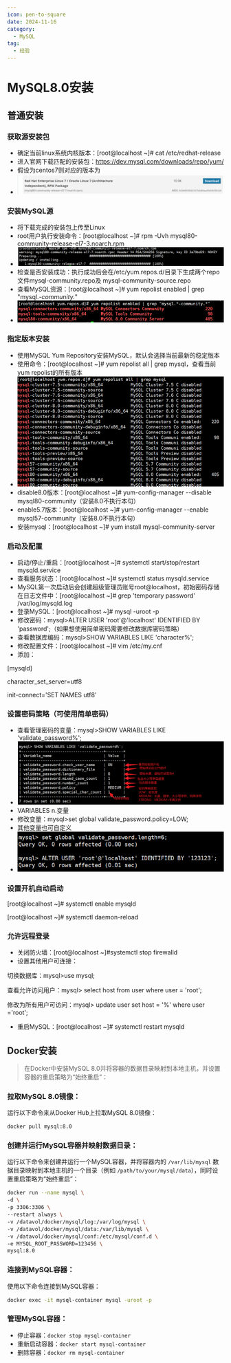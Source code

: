 ```yaml
---
icon: pen-to-square
date: 2024-11-16
category:
  - MySQL
tag:
  - 经验
---
```

# MySQL8.0安装
## 普通安装
### 获取源安装包

- 确定当前linux系统内核版本：[root@localhost ~]# cat /etc/redhat-release
- 进入官网下载匹配的安装包：https://dev.mysql.com/downloads/repo/yum/
- 假设为centos7则对应的版本为
- ![img](MySQL8.0安装.assets\1683039274644-14bf0b86-9fd2-4df8-9aab-2374ae50ac35.png)

### 安装MySQL源

- 将下载完成的安装包上传至Linux
- root用户执行安装命令：[root@localhost ~]# rpm -Uvh mysql80-community-release-el7-3.noarch.rpm
- ![img](MySQL8.0安装.assets\1683039565021-9a2dafcc-c79a-48db-aba0-b4abe4689125.png)
- 检查是否安装成功：执行成功后会在/etc/yum.repos.d/目录下生成两个repo文件mysql-community.repo及 mysql-community-source.repo
- 查看MySQL资源：[root@localhost ~]# yum repolist enabled | grep "mysql.*-community.*"
- ![img](MySQL8.0安装.assets\1683039823896-f9050750-c2a6-40fe-bd6a-6e0d03d7b53d.png)

### 指定版本安装

- 使用MySQL Yum Repository安装MySQL，默认会选择当前最新的稳定版本
- 使用命令：[root@localhost ~]# yum repolist all | grep mysql，查看当前yum repolist的所有版本
- ![img](MySQL8.0安装.assets\1683040028830-206bb40e-f2b1-4394-91c4-f152c304f590.png)
- disable8.0版本：[root@localhost ~]# yum-config-manager --disable mysql80-community（安装8.0不执行本句）
- enable5.7版本：[root@localhost ~]# yum-config-manager --enable mysql57-community（安装8.0不执行本句）
- 安装mysql：[root@localhost ~]# yum install mysql-community-server

### 启动及配置

- 启动/停止/重启：[root@localhost ~]# systemctl start/stop/restart mysqld.service
- 查看服务状态：[root@localhost ~]# systemctl status mysqld.service
- MySQL第一次启动后会创建超级管理员账号root@localhost，初始密码存储在日志文件中：[root@localhost ~]# grep 'temporary password' /var/log/mysqld.log
- 登录MySQL：[root@localhost ~]# mysql -uroot -p
- 修改密码：mysql>ALTER USER 'root'@'localhost' IDENTIFIED BY 'password';（如果想使用简单密码需要修改数据库密码策略）
- 查看数据库编码：mysql>SHOW VARIABLES LIKE 'character%';
- 修改配置文件：[root@localhost ~]# vim /etc/my.cnf
- 添加：

[mysqld]

character_set_server=utf8

init-connect='SET NAMES utf8'

### 设置密码策略（可使用简单密码）

- 查看管理密码的变量：mysql>SHOW VARIABLES LIKE 'validate_password%';
- ![img](MySQL8.0安装.assets\1683041925046-01ef7836-3f60-48e2-bfd7-88e265cf6002.png)
- VARIABLES n.变量
- 修改变量：mysql>set global validate_password.policy=LOW;
- 其他变量也可自定义
- ![img](MySQL8.0安装.assets\1683042108511-6c5474fb-3ce6-426e-b31c-8130c7385b22.png)

### 设置开机自动启动

[root@localhost ~]# systemctl enable mysqld

[root@localhost ~]# systemctl daemon-reload

### 允许远程登录

- 关闭防火墙：[root@localhost ~]#systemctl stop firewalld 
- 设置其他用户可连接：

切换数据库：mysql>use mysql;

查看允许访问用户：mysql> select host from user where user = 'root';

修改为所有用户可访问：mysql> update user set host = '%' where user ='root';

- 重启MySQL：[root@localhost ~]# systemctl restart mysqld
## Docker安装
> 在Docker中安装MySQL 8.0并将容器的数据目录映射到本地主机，并设置容器的重启策略为“始终重启”：

### **拉取MySQL 8.0镜像**：
   运行以下命令来从Docker Hub上拉取MySQL 8.0镜像：

   ```bash
   docker pull mysql:8.0
   ```

### **创建并运行MySQL容器并映射数据目录**：
   运行以下命令来创建并运行一个MySQL容器，并将容器内的 `/var/lib/mysql` 数据目录映射到本地主机的一个目录（例如 `/path/to/your/mysql/data`），同时设置重启策略为“始终重启”：

   ```bash
   docker run --name mysql \
   -d \
   -p 3306:3306 \
   --restart always \
   -v /datavol/docker/mysql/log:/var/log/mysql \
   -v /datavol/docker/mysql/data:/var/lib/mysql \
   -v /datavol/docker/mysql/conf:/etc/mysql/conf.d \
   -e MYSQL_ROOT_PASSWORD=123456 \
   mysql:8.0
   ```

### **连接到MySQL容器**：
   使用以下命令连接到MySQL容器：

   ```bash
   docker exec -it mysql-container mysql -uroot -p
   ```

### **管理MySQL容器**：
   - 停止容器：`docker stop mysql-container`
   - 重新启动容器：`docker start mysql-container`
   - 删除容器：`docker rm mysql-container`